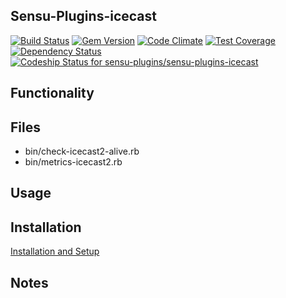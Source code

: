 ## Sensu-Plugins-icecast

[ ![Build Status](https://travis-ci.org/sensu-plugins/sensu-plugins-icecast.svg?branch=master)](https://travis-ci.org/sensu-plugins/sensu-plugins-icecast)
[![Gem Version](https://badge.fury.io/rb/sensu-plugins-icecast.svg)](http://badge.fury.io/rb/sensu-plugins-icecast)
[![Code Climate](https://codeclimate.com/github/sensu-plugins/sensu-plugins-icecast/badges/gpa.svg)](https://codeclimate.com/github/sensu-plugins/sensu-plugins-icecast)
[![Test Coverage](https://codeclimate.com/github/sensu-plugins/sensu-plugins-icecast/badges/coverage.svg)](https://codeclimate.com/github/sensu-plugins/sensu-plugins-icecast)
[![Dependency Status](https://gemnasium.com/sensu-plugins/sensu-plugins-icecast.svg)](https://gemnasium.com/sensu-plugins/sensu-plugins-icecast)
[ ![Codeship Status for sensu-plugins/sensu-plugins-icecast](https://codeship.com/projects/81da6d30-e95c-0132-0bbe-56071da69c74/status?branch=master)](https://codeship.com/projects/82945)

## Functionality

## Files
 * bin/check-icecast2-alive.rb
 * bin/metrics-icecast2.rb

## Usage

## Installation

[Installation and Setup](http://sensu-plugins.io/docs/installation_instructions.html)

## Notes
